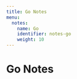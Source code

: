```yaml
---
title: Go Notes
menu:
  notes:
    name: Go
    identifier: notes-go
    weight: 10
---
```


# Go Notes
